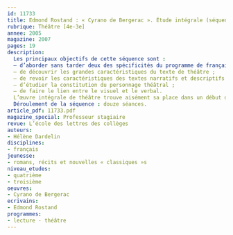 ```yaml
---
id: 11733
title: Edmond Rostand : « Cyrano de Bergerac ». Étude intégrale (séquence)
rubrique: Théâtre [4e-3e]
annee: 2005
magazine: 2007
pages: 19
description: 
  Les principaux objectifs de cette séquence sont :
  – d’aborder sans tarder deux des spécificités du programme de français de la classe de troisième : l’expression de soi et la prise en compte d’autrui ;
  – de découvrir les grandes caractéristiques du texte de théâtre ;
  – de revoir les caractéristiques des textes narratifs et descriptifs ;
  – d’étudier la constitution du personnage théâtral ;
  – de faire le lien entre le visuel et le verbal.
  L’œuvre intégrale de théâtre trouve aisément sa place dans un début d’année scolaire ; la grande majorité des élèves – y compris ceux qui rencontrent des difficultés importantes – ont peu d’appréhension pour aborder le texte de théâtre.
  Déroulement de la séquence : douze séances.
article_pdf: 11733.pdf
magazine_special: Professeur stagiaire
revue: L’école des lettres des collèges
auteurs:
- Hélène Dardelin
disciplines:
- français
jeunesse:
- romans, récits et nouvelles « classiques »s
niveau_etudes:
- quatrième
- troisième
oeuvres:
- Cyrano de Bergerac
ecrivains:
- Edmond Rostand
programmes:
- lecture - théâtre
---
```

